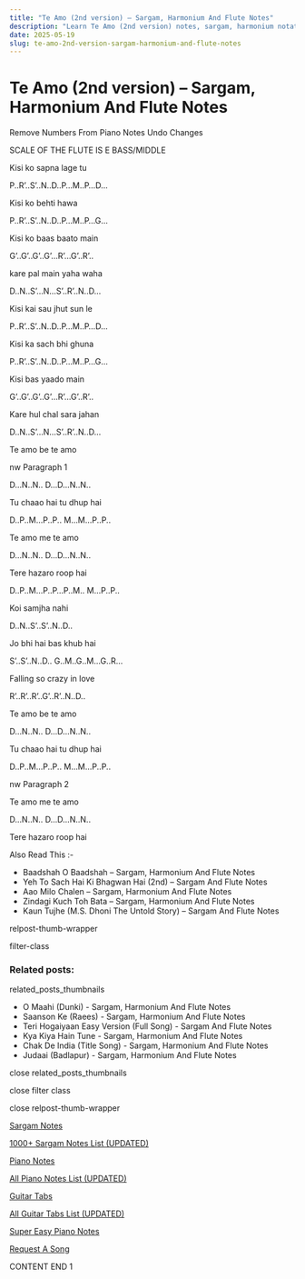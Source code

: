 ```yaml
---
title: "Te Amo (2nd version) – Sargam, Harmonium And Flute Notes"
description: "Learn Te Amo (2nd version) notes, sargam, harmonium notations and flute notes. Easy step-by-step tutorial for beginners."
date: 2025-05-19
slug: te-amo-2nd-version-sargam-harmonium-and-flute-notes
---
```


# Te Amo (2nd version) – Sargam, Harmonium And Flute Notes

Remove Numbers From Piano Notes
Undo Changes

SCALE OF THE FLUTE IS E BASS/MIDDLE

Kisi ko sapna lage tu

P..R’..S’..N..D..P…M..P…D…

Kisi ko behti hawa

P..R’..S’..N..D..P…M..P…G…

Kisi ko baas baato main

G’..G’..G’..G’…R’…G’..R’..

kare pal main yaha waha

D..N..S’…N…S’..R’..N..D…

Kisi kai sau jhut sun le

P..R’..S’..N..D..P…M..P…D…

Kisi ka sach bhi ghuna

P..R’..S’..N..D..P…M..P…G…

Kisi bas yaado main

G’..G’..G’..G’…R’…G’..R’..

Kare hul chal sara jahan

D..N..S’…N…S’..R’..N..D…

Te amo be te amo

nw Paragraph 1

D…N..N.. D…D…N..N..

Tu chaao hai tu dhup hai

D..P..M…P..P.. M…M…P..P..

Te amo me te amo

D…N..N.. D…D…N..N..

Tere hazaro roop hai

D..P..M…P..P…P..M.. M…P..P..

Koi samjha nahi

D..N..S’..S’..N..D..

Jo bhi hai bas khub hai

S’..S’..N..D.. G..M..G..M…G..R…

Falling so crazy in love

R’..R’..R’..G’..R’..N..D..

Te amo be te amo

D…N..N.. D…D…N..N..

Tu chaao hai tu dhup hai

D..P..M…P..P.. M…M…P..P..

nw Paragraph 2

Te amo me te amo

D…N..N.. D…D…N..N..

Tere hazaro roop hai

Also Read This :-

* Baadshah O Baadshah – Sargam, Harmonium And Flute Notes
* Yeh To Sach Hai Ki Bhagwan Hai (2nd) – Sargam And Flute Notes
* Aao Milo Chalen – Sargam, Harmonium And Flute Notes
* Zindagi Kuch Toh Bata – Sargam, Harmonium And Flute Notes
* Kaun Tujhe (M.S. Dhoni The Untold Story) – Sargam And Flute Notes

relpost-thumb-wrapper

filter-class

### Related posts:

related_posts_thumbnails

* O Maahi (Dunki) - Sargam, Harmonium And Flute Notes
* Saanson Ke (Raees) - Sargam, Harmonium And Flute Notes
* Teri Hogaiyaan Easy Version (Full Song) - Sargam And Flute Notes
* Kya Kiya Hain Tune - Sargam, Harmonium And Flute Notes
* Chak De India (Title Song) - Sargam, Harmonium And Flute Notes
* Judaai (Badlapur) - Sargam, Harmonium And Flute Notes

close related_posts_thumbnails

close filter class

close relpost-thumb-wrapper

[Sargam Notes](https://www.notationsworld.com/sargam-notes.html)

[1000+ Sargam Notes List (UPDATED)](https://www.notationsworld.com/all-songs-list-sargam-notes.html)

[Piano Notes](https://www.notationsworld.com/piano-notes.html)

[All Piano Notes List (UPDATED)](https://www.notationsworld.com/all-songs-list-piano-notes.html)

[Guitar Tabs](https://www.notationsworld.com/guitar-tabs.html)

[All Guitar Tabs List (UPDATED)](https://www.notationsworld.com/all-songs-list-guitar-tabs.html)

[Super Easy Piano Notes](https://studywall.in/)

[Request A Song](https://www.notationsworld.com/request-a-song.html)

CONTENT END 1

